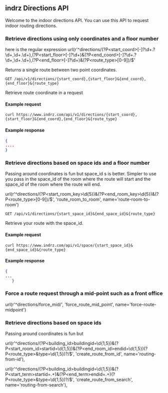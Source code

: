 ## indrz Directions API

Welcome to the indoor directions API. You can use this API to request indoor routing directions.

### Retrieve directions using only coordinates and a floor number
here is the regular expression
url(r'^directions/(?P<start_coord>[-]?\d+\.?\d+,\d+\.\d+),(?P<start_floor>[-]?\d+)&(?P<end_coord>[-]?\d+\.?\d+,\d+\.\d+),(?P<end_floor>[-]?\d+)&(?P<route_type>[0-9])/$'

Returns a single route between two point coordinates.

```endpoint
GET /api/v1/directions/{start_coord},{start_floor}&{end_coord},{end_floor}&{route_type}
```

Retrieve route coordinate in a request

#### Example request

```curl
curl https://www.indrz.com/api/v1/directions/{start_coord},{start_floor}&{end_coord},{end_floor}&{route_type}
```

#### Example response

```json
{
....
}
```


### Retrieve directions based on space ids and a floor number
Passing around coordinates is fun but space_id s  is better. Simpler to use you
pass in the space_id of the room where the route will start and the space_id
of the room where the route will end.

 url(r'^directions/(?P<start_room_key>\d{5})&(?P<end_room_key>\d{5})&(?P<route_type>[0-9])/$', 'route_room_to_room', name='route-room-to-room')


```endpoint
GET /api/v1/directions/{start_space_id}&{end_space_id}&{route_type}
```

Retrieve your route with the space_id.

#### Example request

```curl
curl https://www.indrz.com/api/v1/space/{start_space_id}&{end_space_id}&{route_type}
```

#### Example response

```json
{
...
   }
```


### Force a route request through a mid-point such as a front office

url(r'^directions/force_mid/', 'force_route_mid_point', name='force-route-midpoint')

### Retrieve directions based on space ids
Passing around coordinates is fun but

url(r'^directions/(?P<building_id>buildingid=\d{1,5})&(?P<start_room_id>startid=\d{1,5})&(?P<end_room_id>endid=\d{1,5})(?P<route_type>&type=\d{1,5})?/$',
    'create_route_from_id', name='routing-from-id'),
    
url(r'^directions/(?P<building_id>buildingid=\d{1,5})&(?P<start_term>startid=.+)&(?P<end_term>endid=.+)(?P<route_type>&type=\d{1,5})?/$',    'create_route_from_search', name='routing-from-search'),





